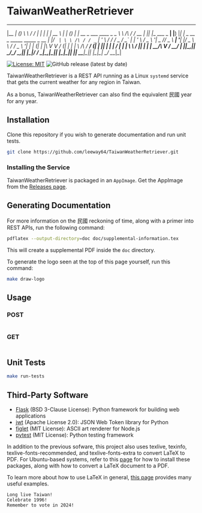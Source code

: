 # TaiwanWeatherRetriever
  _______    _                 __          __        _   _               _____      _        _
 |__   __|  (_)                \ \        / /       | | | |             |  __ \    | |      (_)
    | | __ _ ___      ____ _ _ _\ \  /\  / /__  __ _| |_| |__   ___ _ __| |__) |___| |_ _ __ _  _____   _____ _ __ 
    | |/ _` | \ \ /\ / / _` | '_ \ \/  \/ / _ \/ _` | __| '_ \ / _ \ '__|  _  // _ \ __| '__| |/ _ \ \ / / _ \ '__|
    | | (_| | |\ V  V / (_| | | | \  /\  /  __/ (_| | |_| | | |  __/ |  | | \ \  __/ |_| |  | |  __/\ V /  __/ |
    |_|\__,_|_| \_/\_/ \__,_|_| |_|\/  \/ \___|\__,_|\__|_| |_|\___|_|  |_|  \_\___|\__|_|  |_|\___| \_/ \___|_| 

[![License: MIT](https://img.shields.io/badge/License-MIT-yellow.svg)](https://opensource.org/licenses/MIT)
![GitHub release (latest by date)](https://img.shields.io/github/v/release/leeway64/TaiwanWeatherRetriever)

TaiwanWeatherRetriever is a REST API running as a Linux `systemd` service that gets the current
weather for any region in Taiwan.

As a bonus, TaiwanWeatherRetriever can also find the equivalent 民國 year for any year.


## Installation
Clone this repository if you wish to generate documentation and run unit tests.
```bash
git clone https://github.com/leeway64/TaiwanWeatherRetriever.git
```

### Installing the Service
TaiwanWeatherRetriever is packaged in an `AppImage`. Get the AppImage from the
[Releases page](https://github.com/leeway64/TaiwanWeatherRetriever/releases).


## Generating Documentation
For more information on the 民國 reckoning of time, along with a primer into REST APIs, run the following command:
```bash
pdflatex --output-directory=doc doc/supplemental-information.tex
```
This will create a supplemental PDF inside the `doc` directory.

To generate the logo seen at the top of this page yourself, run this command:
```bash
make draw-logo
```


## Usage

### POST
```bash

```

### GET
```bash

```

## Unit Tests
```bash
make run-tests
```


## Third-Party Software
- [Flask](https://github.com/pallets/flask) (BSD 3-Clause License): Python framework for building web applications
- [jwt](https://github.com/GehirnInc/python-jwt) (Apache License 2.0): JSON Web Token library for Python
- [figlet](https://www.npmjs.com/package/figlet) (MIT License): ASCII art renderer for Node.js
- [pytest](https://docs.pytest.org/en/7.3.x/license.html) (MIT License): Python testing framework

In addition to the previous sofware, this project also uses texlive, texinfo,
texlive-fonts-recommended, and texlive-fonts-extra to convert LaTeX to PDF. For Ubuntu-based
systems, refer to this [page](https://linuxhint.com/convert-tex-latex-file-to-pdf/) for how to
install these packages, along with how to convert a LaTeX document to a PDF.

To learn more about how to use LaTeX in general, [this page](https://www.overleaf.com/learn/latex/Learn_LaTeX_in_30_minutes)
provides many useful examples.

```text
Long live Taiwan!
Celebrate 1996!
Remember to vote in 2024!
```
